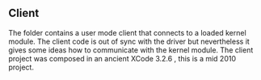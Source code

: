 ## Client

The folder contains a user mode client that connects to a loaded kernel module. The client code is out of sync with the driver but nevertheless it gives some ideas how to communicate with the kernel module. The client project was composed in an ancient XCode 3.2.6 , this is a mid 2010 project.